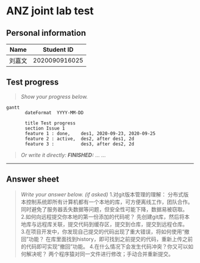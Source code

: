 # ANZ joint lab test

## Personal information

| Name   | Student ID    |
| ------ | ------------- |
| 刘嘉文 | 2020090916025 |

## Test progress

> *Show your progress below.*

```mermaid
gantt         
       dateFormat  YYYY-MM-DD

       title Test progress
       section Issue 1
       feature 1 : done,    des1, 2020-09-23, 2020-09-25
       feature 2 : active,  des2, after des1, 2d
       feature 3 :          des3, after des2, 2d
```

> *Or write it directly:*
***FINISHED:***
...
...


---
## Answer sheet

> *Write your answer below. (if asked)*
1.对git版本管理的理解：
分布式版本控制系统即所有计算机都有一个本地的库，可方便离线工作，团队合作。同时避免了服务器丢失数据等问题，但安全性可能下降，数据易被窃取。
2.如何向远程提交你本地的第一份添加的代码呢？
先创建git库，然后将本地库与远程库关联，提交代码到缓存区，提交到仓库，提交到远程仓库。
3.在项目开发中，你发现自己提交的代码出现了重大错误，将如何使用“撤回”功能？
在库里面找到history，即可找到之前提交的代码，重新上传之前的代码即可实现“撤回”功能。
4.在什么情况下会发生代码冲突？你又可以如何解决呢？
两个程序猿对同一文件进行修改；手动合并重新提交。

